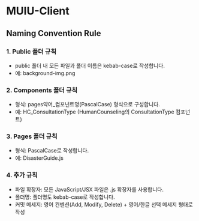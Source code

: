 # MUIU-Client

## Naming Convention Rule
### 1. Public 폴더 규칙
- public 폴더 내 모든 파일과 폴더 이름은 kebab-case로 작성합니다.
- 예: background-img.png

### 2. Components 폴더 규칙
- 형식: pages약어_컴포넌트명(PascalCase) 형식으로 구성합니다.
- 예: HC_ConsultationType (HumanCounseling의 ConsultationType 컴포넌트)

### 3. Pages 폴더 규칙
- 형식: PascalCase로 작성합니다.
- 예: DisasterGuide.js

### 4. 추가 규칙
- 파일 확장자: 모든 JavaScript/JSX 파일은 .js 확장자를 사용합니다.
- 폴더명: 폴더명도 kebab-case로 작성합니다.
- 커밋 메세지: 영어 컨벤션(Add, Modify, Delete) + 영어/한글 선택 메세지 형태로 작성
